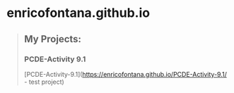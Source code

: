 # enricofontana.github.io
 
> ## My Projects:
> ### PCDE-Activity 9.1
> [PCDE-Activity-9.1](https://enricofontana.github.io/PCDE-Activity-9.1/ - test project)
